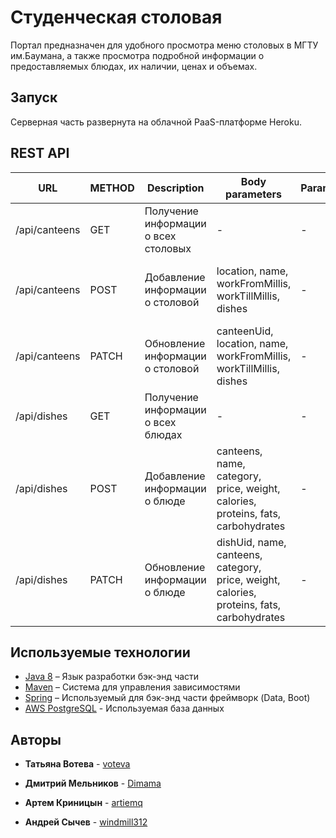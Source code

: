 # Студенческая столовая

Портал предназначен для удобного просмотра меню столовых в МГТУ им.Баумана, а также просмотра подробной информации о предоставляемых блюдах, их наличии, ценах и объемах.

## Запуск

Серверная часть развернута на облачной PaaS-платформе Heroku. 

## REST API
| URL | METHOD | Description | Body parameters | Parameters | Status codes |
|---|---|---|---|---|---|
|/api/canteens|GET|Получение информации о всех столовых|-|-|200, 401, 403, 404|
|/api/canteens|POST|Добавление информации о столовой|location, name, workFromMillis, workTillMillis, dishes|-|200, 201, 401, 403, 404|
|/api/canteens|PATCH|Обновление информации о столовой|canteenUid, location, name, workFromMillis, workTillMillis, dishes|-|200, 204, 401, 403|
|/api/dishes|GET|Получение информации о всех блюдах|-|-|200, 401, 403, 404|
|/api/dishes|POST|Добавление информации о блюде|canteens, name, category, price, weight, calories, proteins, fats, carbohydrates|-|200, 201, 401, 403, 404|
|/api/dishes|PATCH|Обновление информации о блюде|dishUid, name, canteens, category, price, weight, calories, proteins, fats, carbohydrates|-|200, 204, 401, 403|

## Используемые технологии

* [Java 8](https://docs.oracle.com/javase/8/docs/) – Язык разработки бэк-энд части
* [Maven](https://maven.apache.org/) – Система для управления зависимостями
* [Spring](https://spring.io/docs) – Используемый для бэк-энд части фреймворк (Data, Boot)
* [AWS PostgreSQL](https://aws.amazon.com/ru/rds/postgresql/) - Используемая база данных

## Авторы

* **Татьяна Вотева** - [voteva](https://github.com/voteva)

* **Дмитрий Мельников** - [Dimama](https://github.com/Dimama)

* **Артем Криницын** - [artiemq](https://github.com/artiemq)

* **Андрей Сычев** - [windmill312](https://github.com/windmill312)
